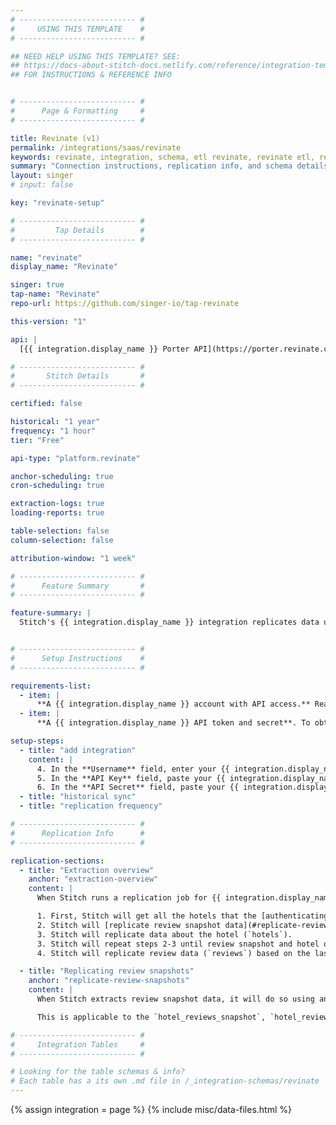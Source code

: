 ```yaml
---
# -------------------------- #
#     USING THIS TEMPLATE    #
# -------------------------- #

## NEED HELP USING THIS TEMPLATE? SEE:
## https://docs-about-stitch-docs.netlify.com/reference/integration-templates/saas/
## FOR INSTRUCTIONS & REFERENCE INFO


# -------------------------- #
#      Page & Formatting     #
# -------------------------- #

title: Revinate (v1)
permalink: /integrations/saas/revinate
keywords: revinate, integration, schema, etl revinate, revinate etl, revinate schema
summary: "Connection instructions, replication info, and schema details for Stitch's Revinate integration."
layout: singer
# input: false

key: "revinate-setup"

# -------------------------- #
#         Tap Details        #
# -------------------------- #

name: "revinate"
display_name: "Revinate"

singer: true 
tap-name: "Revinate"
repo-url: https://github.com/singer-io/tap-revinate

this-version: "1"

api: |
  [{{ integration.display_name }} Porter API](https://porter.revinate.com/documentation){:target="new"}

# -------------------------- #
#       Stitch Details       #
# -------------------------- #

certified: false 

historical: "1 year"
frequency: "1 hour"
tier: "Free"

api-type: "platform.revinate"

anchor-scheduling: true
cron-scheduling: true

extraction-logs: true
loading-reports: true

table-selection: false
column-selection: false

attribution-window: "1 week"

# -------------------------- #
#      Feature Summary       #
# -------------------------- #

feature-summary: |
  Stitch's {{ integration.display_name }} integration replicates data using the {{ integration.api | flatify | strip }}. Refer to the [Schema](#schema) section for a list of objects available for replication.


# -------------------------- #
#      Setup Instructions    #
# -------------------------- #

requirements-list:
  - item: |
      **A {{ integration.display_name }} account with API access.** Reach out to your {{ integration.display_name }} sales representative or account manager to obtain the correct permissions.
  - item: |
      **A {{ integration.display_name }} API token and secret**. To obtain these credentials, reach out to your {{ integration.display_name }} sales representative or account manager.

setup-steps:
  - title: "add integration"
    content: |
      4. In the **Username** field, enter your {{ integration.display_name }} username.
      5. In the **API Key** field, paste your {{ integration.display_name }} API key. Your {{ integration.display_name }} API token must be obtained through [your {{ integration.display_name }} sales representative or account manager](#setup-requirements).
      6. In the **API Secret** field, paste your {{ integration.display_name }} API secret. Your {{ integration.display_name }} API secret must be obtained through [your {{ integration.display_name }} sales representative or account manager](#setup-requirements).
  - title: "historical sync"
  - title: "replication frequency"

# -------------------------- #
#      Replication Info      #
# -------------------------- #

replication-sections:
  - title: "Extraction overview"
    anchor: "extraction-overview"
    content: |
      When Stitch runs a replication job for {{ integration.display_name }}, a few things will happen:

      1. First, Stitch will get all the hotels that the [authenticating user](#add-stitch-data-source) has access to.
      2. Stitch will [replicate review snapshot data](#replicate-review-snapshots) (`hotel_reviews_snapshot`, `hotel_reviews_snapshot_by_site`, `hotel_reviews_snapshot_by_time`) for the hotel.
      3. Stitch will replicate data about the hotel (`hotels`).
      3. Stitch will repeat steps 2-3 until review snapshot and hotel data has been replicated for all accessible hotels.
      4. Stitch will replicate review data (`reviews`) based on the last saved `updated_at` value, which is the table's Replication Key.

  - title: "Replicating review snapshots"
    anchor: "replicate-review-snapshots"
    content: |
      When Stitch extracts review snapshot data, it will do so using an **Attribution Window** of **{{ integration.attribution-window }}**. This means that during each replication job, Stitch will replicate snapshot data for that last completed week. For example: If the integration is scheduled to run every 30 minutes, then snapshot data for the last week will be replicated every 30 minutes.

      This is applicable to the `hotel_reviews_snapshot`, `hotel_reviews_snapshot_by_site`, and `hotel_reviews_snapshot_by_time` tables.

# -------------------------- #
#     Integration Tables     #
# -------------------------- #

# Looking for the table schemas & info?
# Each table has a its own .md file in /_integration-schemas/revinate
---
```

{% assign integration = page %}
{% include misc/data-files.html %}